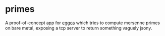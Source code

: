# primes

A proof-of-concept app for [eggos](https://github.com/icexin/eggos) which tries to compute mersenne primes on bare metal, exposing a tcp server to return something vaguely jsony.
